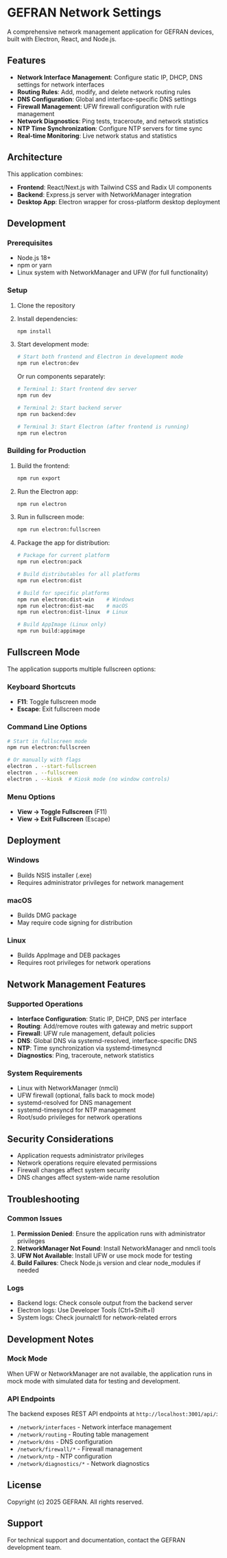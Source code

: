 # GEFRAN Network Settings

A comprehensive network management application for GEFRAN devices, built with Electron, React, and Node.js.

## Features

- **Network Interface Management**: Configure static IP, DHCP, DNS settings for network interfaces
- **Routing Rules**: Add, modify, and delete network routing rules
- **DNS Configuration**: Global and interface-specific DNS settings
- **Firewall Management**: UFW firewall configuration with rule management
- **Network Diagnostics**: Ping tests, traceroute, and network statistics
- **NTP Time Synchronization**: Configure NTP servers for time sync
- **Real-time Monitoring**: Live network status and statistics

## Architecture

This application combines:
- **Frontend**: React/Next.js with Tailwind CSS and Radix UI components
- **Backend**: Express.js server with NetworkManager integration
- **Desktop App**: Electron wrapper for cross-platform desktop deployment

## Development

### Prerequisites

- Node.js 18+ 
- npm or yarn
- Linux system with NetworkManager and UFW (for full functionality)

### Setup

1. Clone the repository
2. Install dependencies:
   ```bash
   npm install
   ```

3. Start development mode:
   ```bash
   # Start both frontend and Electron in development mode
   npm run electron:dev
   ```

   Or run components separately:
   ```bash
   # Terminal 1: Start frontend dev server
   npm run dev

   # Terminal 2: Start backend server
   npm run backend:dev

   # Terminal 3: Start Electron (after frontend is running)
   npm run electron
   ```

### Building for Production

1. Build the frontend:
   ```bash
   npm run export
   ```

2. Run the Electron app:
   ```bash
   npm run electron
   ```

3. Run in fullscreen mode:
   ```bash
   npm run electron:fullscreen
   ```

4. Package the app for distribution:
   ```bash
   # Package for current platform
   npm run electron:pack

   # Build distributables for all platforms
   npm run electron:dist

   # Build for specific platforms
   npm run electron:dist-win    # Windows
   npm run electron:dist-mac    # macOS
   npm run electron:dist-linux  # Linux
   
   # Build AppImage (Linux only)
   npm run build:appimage
   ```

## Fullscreen Mode

The application supports multiple fullscreen options:

### Keyboard Shortcuts
- **F11**: Toggle fullscreen mode
- **Escape**: Exit fullscreen mode

### Command Line Options
```bash
# Start in fullscreen mode
npm run electron:fullscreen

# Or manually with flags
electron . --start-fullscreen
electron . --fullscreen
electron . --kiosk  # Kiosk mode (no window controls)
```

### Menu Options
- **View → Toggle Fullscreen** (F11)
- **View → Exit Fullscreen** (Escape)

## Deployment

### Windows
- Builds NSIS installer (.exe)
- Requires administrator privileges for network management

### macOS
- Builds DMG package
- May require code signing for distribution

### Linux
- Builds AppImage and DEB packages
- Requires root privileges for network operations

## Network Management Features

### Supported Operations

- **Interface Configuration**: Static IP, DHCP, DNS per interface
- **Routing**: Add/remove routes with gateway and metric support
- **Firewall**: UFW rule management, default policies
- **DNS**: Global DNS via systemd-resolved, interface-specific DNS
- **NTP**: Time synchronization via systemd-timesyncd
- **Diagnostics**: Ping, traceroute, network statistics

### System Requirements

- Linux with NetworkManager (nmcli)
- UFW firewall (optional, falls back to mock mode)
- systemd-resolved for DNS management
- systemd-timesyncd for NTP management
- Root/sudo privileges for network operations

## Security Considerations

- Application requests administrator privileges
- Network operations require elevated permissions
- Firewall changes affect system security
- DNS changes affect system-wide name resolution

## Troubleshooting

### Common Issues

1. **Permission Denied**: Ensure the application runs with administrator privileges
2. **NetworkManager Not Found**: Install NetworkManager and nmcli tools
3. **UFW Not Available**: Install UFW or use mock mode for testing
4. **Build Failures**: Check Node.js version and clear node_modules if needed

### Logs

- Backend logs: Check console output from the backend server
- Electron logs: Use Developer Tools (Ctrl+Shift+I)
- System logs: Check journalctl for network-related errors

## Development Notes

### Mock Mode

When UFW or NetworkManager are not available, the application runs in mock mode with simulated data for testing and development.

### API Endpoints

The backend exposes REST API endpoints at `http://localhost:3001/api/`:
- `/network/interfaces` - Network interface management
- `/network/routing` - Routing table management
- `/network/dns` - DNS configuration
- `/network/firewall/*` - Firewall management
- `/network/ntp` - NTP configuration
- `/network/diagnostics/*` - Network diagnostics

## License

Copyright (c) 2025 GEFRAN. All rights reserved.

## Support

For technical support and documentation, contact the GEFRAN development team. 